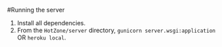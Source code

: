 #Running the server

1. Install all dependencies.
2. From the `HotZone/server` directory, `gunicorn server.wsgi:application` OR `heroku local`. 

